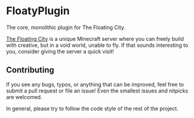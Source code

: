 # FloatyPlugin
The core, monolithic plugin for The Floating City.

[The Floating City](https://thefloating.city) is a unique Minecraft server where
you can freely build with creative, but in a void world, unable to fly. If that
sounds interesting to you, consider giving the server a quick visit!

## Contributing
If you see any bugs, typos, or anything that can be improved, feel free to
submit a pull request or file an issue! Even the smallest issues and nitpicks
are welcomed.

In general, please try to follow the code style of the rest of the project.

